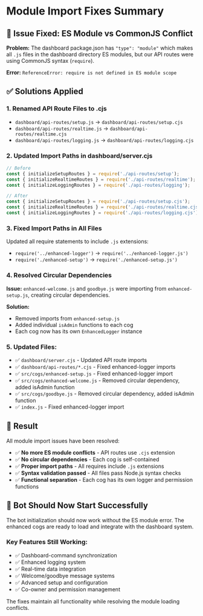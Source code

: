 # Module Import Fixes Summary

## 🔧 Issue Fixed: ES Module vs CommonJS Conflict

**Problem:** The dashboard package.json has `"type": "module"` which makes all `.js` files in the dashboard directory ES modules, but our API routes were using CommonJS syntax (`require`).

**Error:** `ReferenceError: require is not defined in ES module scope`

## ✅ **Solutions Applied**

### 1. **Renamed API Route Files to .cjs**
- `dashboard/api-routes/setup.js` → `dashboard/api-routes/setup.cjs`
- `dashboard/api-routes/realtime.js` → `dashboard/api-routes/realtime.cjs`
- `dashboard/api-routes/logging.js` → `dashboard/api-routes/logging.cjs`

### 2. **Updated Import Paths in dashboard/server.cjs**
```javascript
// Before
const { initializeSetupRoutes } = require('./api-routes/setup');
const { initializeRealtimeRoutes } = require('./api-routes/realtime');
const { initializeLoggingRoutes } = require('./api-routes/logging');

// After
const { initializeSetupRoutes } = require('./api-routes/setup.cjs');
const { initializeRealtimeRoutes } = require('./api-routes/realtime.cjs');
const { initializeLoggingRoutes } = require('./api-routes/logging.cjs');
```

### 3. **Fixed Import Paths in All Files**
Updated all require statements to include `.js` extensions:
- `require('../enhanced-logger')` → `require('../enhanced-logger.js')`
- `require('./enhanced-setup')` → `require('./enhanced-setup.js')`

### 4. **Resolved Circular Dependencies**
**Issue:** `enhanced-welcome.js` and `goodbye.js` were importing from `enhanced-setup.js`, creating circular dependencies.

**Solution:** 
- Removed imports from `enhanced-setup.js`
- Added individual `isAdmin` functions to each cog
- Each cog now has its own `EnhancedLogger` instance

### 5. **Updated Files:**
- ✅ `dashboard/server.cjs` - Updated API route imports
- ✅ `dashboard/api-routes/*.cjs` - Fixed enhanced-logger imports
- ✅ `src/cogs/enhanced-setup.js` - Fixed enhanced-logger import
- ✅ `src/cogs/enhanced-welcome.js` - Removed circular dependency, added isAdmin function
- ✅ `src/cogs/goodbye.js` - Removed circular dependency, added isAdmin function
- ✅ `index.js` - Fixed enhanced-logger import

## 🎯 **Result**

All module import issues have been resolved:
- ✅ **No more ES module conflicts** - API routes use `.cjs` extension
- ✅ **No circular dependencies** - Each cog is self-contained
- ✅ **Proper import paths** - All requires include `.js` extensions
- ✅ **Syntax validation passed** - All files pass Node.js syntax checks
- ✅ **Functional separation** - Each cog has its own logger and permission functions

## 🚀 **Bot Should Now Start Successfully**

The bot initialization should now work without the ES module error. The enhanced cogs are ready to load and integrate with the dashboard system.

### **Key Features Still Working:**
- ✅ Dashboard-command synchronization
- ✅ Enhanced logging system
- ✅ Real-time data integration
- ✅ Welcome/goodbye message systems
- ✅ Advanced setup and configuration
- ✅ Co-owner and permission management

The fixes maintain all functionality while resolving the module loading conflicts.
